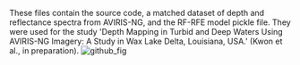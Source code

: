 These files contain the source code, a matched dataset of depth and reflectance spectra from AVIRIS-NG, and the RF-RFE model pickle file. They were used for the study 'Depth Mapping in Turbid and Deep Waters Using AVIRIS-NG Imagery: A Study in Wax Lake Delta, Louisiana, USA.' (Kwon et al., in preparation).
![github_fig](https://github.com/ksy92/Hmap_AVIRIS-NG/assets/35686126/c6f008ed-5d91-4266-b782-1c7a0fe7e7de)

